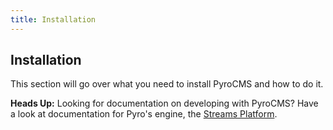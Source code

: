 ```yaml
---
title: Installation  
---
```


## Installation

This section will go over what you need to install PyroCMS and how to do it.

<div class="alert alert-danger"><strong>Heads Up:</strong> Looking for documentation on developing with PyroCMS? Have a look at documentation for Pyro's engine, the <a href="/documentation/streams-platform">Streams Platform</a>.</div>
